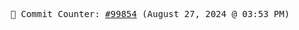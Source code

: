 <p align="center">
    <samp>
        📮 Commit Counter: <a href="https://github.com/Javascript-void0/Javascript-void0/commits/main">#99854</a> (August 27, 2024 @ 03:53 PM)
    </samp>
</p>